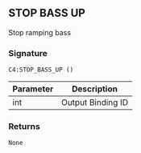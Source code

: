 ## STOP BASS UP

Stop ramping bass 


### Signature

`C4:STOP_BASS_UP ()`


| Parameter | Description |
| --- | --- |
| int | Output Binding ID |


### Returns

`None`